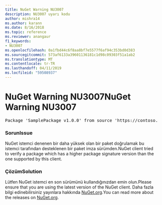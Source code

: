 ```yaml
---
title: NuGet Warning NU3007
description: NU3007 uyarı kodu
author: mishra14
ms.author: karann
ms.date: 8/16/2018
ms.topic: reference
ms.reviewer: anangaur
f1_keywords:
- NU3007
ms.openlocfilehash: 0a1fbd44c6f8aa8bf7e5577f6af94c353bd0d383
ms.sourcegitcommit: 573af6133a39601136181c1d98c09303f51a1ab2
ms.translationtype: MT
ms.contentlocale: tr-TR
ms.lasthandoff: 04/11/2019
ms.locfileid: "59508937"
---
```

# <a name="nuget-warning-nu3007"></a><span data-ttu-id="a9a74-103">NuGet Warning NU3007</span><span class="sxs-lookup"><span data-stu-id="a9a74-103">NuGet Warning NU3007</span></span>

<pre>Package 'SamplePackage v1.0.0' from source 'https://contoso.com/index.json': The package signature format version is not supported. Updating your client may solve this problem.</pre>

### <a name="issue"></a><span data-ttu-id="a9a74-104">Sorun</span><span class="sxs-lookup"><span data-stu-id="a9a74-104">Issue</span></span>

<span data-ttu-id="a9a74-105">NuGet istemci denenen bir daha yüksek olan bir paket doğrulamak bu istemci tarafından desteklenen bir paket imza sürümden.</span><span class="sxs-lookup"><span data-stu-id="a9a74-105">NuGet client tried to verify a package which has a higher package signature version than the one supported by this client.</span></span>


### <a name="solution"></a><span data-ttu-id="a9a74-106">Çözüm</span><span class="sxs-lookup"><span data-stu-id="a9a74-106">Solution</span></span>

<span data-ttu-id="a9a74-107">Lütfen NuGet istemci en son sürümünü kullandığınızdan emin olun.</span><span class="sxs-lookup"><span data-stu-id="a9a74-107">Please ensure that you are using the latest version of the NuGet client.</span></span> <span data-ttu-id="a9a74-108">Daha fazla bilgi edinebilirsiniz yayınlara hakkında [NuGet.org](https://www.nuget.org/downloads).</span><span class="sxs-lookup"><span data-stu-id="a9a74-108">You can read more about the releases on [NuGet.org](https://www.nuget.org/downloads).</span></span>


